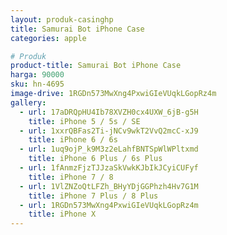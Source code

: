 ```yaml
---
layout: produk-casinghp
title: Samurai Bot iPhone Case
categories: apple

# Produk
product-title: Samurai Bot iPhone Case
harga: 90000
sku: hn-4695
image-drive: 1RGDn573MwXng4PxwiGIeVUqkLGopRz4m
gallery:
  - url: 17aDRQpHU4Ib78XVZH0cx4UXW_6jB-g5H
    title: iPhone 5 / 5s / SE
  - url: 1xxrQBFas2Ti-jNCv9wkT2VvQ2mcC-xJ9
    title: iPhone 6 / 6s
  - url: 1uq9ojP_k9M3z2eLahfBNTSpWlWPltxmd
    title: iPhone 6 Plus / 6s Plus
  - url: 1fAnmzFjzTJJzaSkVwkKJbIkJCyiCUFyf
    title: iPhone 7 / 8
  - url: 1VlZNZoQtLFZh_BHyYDjGGPhzh4Hv7G1M
    title: iPhone 7 Plus / 8 Plus
  - url: 1RGDn573MwXng4PxwiGIeVUqkLGopRz4m
    title: iPhone X
---
```


